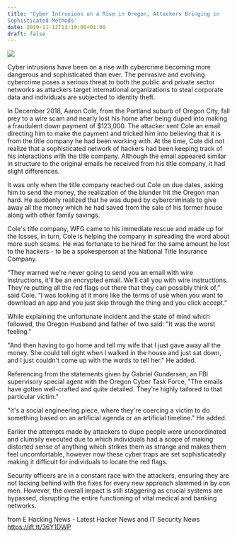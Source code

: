 ```yaml
---
title: 'Cyber Intrusions on a Rise in Oregon, Attackers Bringing in
Sophisticated Methods'
date: 2019-11-12T13:19:00+01:00
draft: false
---
```


[![](https://1.bp.blogspot.com/-aR6DzAMacmU/XcqHRs6ARII/AAAAAAAABug/RSRfvVH-AQMyooy1bYVC2D1irIO6qqr3ACLcBGAsYHQ/s640/email-3249062_960_720%2B%25281%2529.webp)](https://1.bp.blogspot.com/-aR6DzAMacmU/XcqHRs6ARII/AAAAAAAABug/RSRfvVH-AQMyooy1bYVC2D1irIO6qqr3ACLcBGAsYHQ/s1600/email-3249062_960_720%2B%25281%2529.webp)

  
Cyber intrusions have been on a rise with cybercrime becoming more dangerous and sophisticated than ever. The pervasive and evolving cybercrime poses a serious threat to both the public and private sector networks as attackers target international organizations to steal corporate data and individuals are subjected to identity theft.  
  
In December 2018, Aaron Cole, from the Portland suburb of Oregon City, fall prey to a wire scam and nearly lost his home after being duped into making a fraudulent down payment of $123,000. The attacker sent Cole an email directing him to make the payment and tricked him into believing that it is from the title company he had been working with. At the time, Cole did not realize that a sophisticated network of hackers had been keeping track of his interactions with the title company. Although the email appeared similar in structure to the original emails he received from his title company, it had slight differences.  
  
It was only when the title company reached out Cole on due dates, asking him to send the money, the realization of the blunder hit the Oregon man hard. He suddenly realized that he was duped by cybercriminals to give away all the money which he had saved from the sale of his former house along with other family savings.  
  
Cole's title company, WFG came to his immediate rescue and made up for the losses, in turn, Cole is helping the company in spreading the word about more such scams. He was fortunate to be hired for the same amount he lost to the hackers - to be a spokesperson at the National Title Insurance Company.  
  
“They warned we're never going to send you an email with wire instructions, it'll be an encrypted email. We’ll call you with wire instructions. They're putting all the red flags out there that they can possibly think of,” said Cole. “I was looking at it more like the terms of use when you want to download an app and you just skip through the thing and you click accept.”  
  
While explaining the unfortunate incident and the state of mind which followed, the Oregon Husband and father of two said: "It was the worst feeling."  
  
"And then having to go home and tell my wife that I just gave away all the money. She could tell right when I walked in the house and just sat down, and I just couldn't come up with the words to tell her." He added.  
  
Referencing from the statements given by Gabriel Gundersen, an FBI supervisory special agent with the Oregon Cyber Task Force, "The emails have gotten well-crafted and quite detailed. They're highly tailored to that particular victim."  
  
"It's a social engineering piece, where they're coercing a victim to do something based on an artificial agenda or an artificial timeline." He added.  
  
Earlier the attempts made by attackers to dupe people were uncoordinated and clumsily executed due to which individuals had a scope of making distorted sense of anything which strikes them as strange and makes them feel uncomfortable, however now these cyber traps are set sophisticatedly making it difficult for individuals to locate the red flags.  
  
Security officers are in a constant race with the attackers, ensuring they are not lacking behind with the fixes for every new approach slammed in by con men. However, the overall impact is still staggering as crucial systems are bypassed, disrupting the entire functioning of vital medical and banking networks.

  
  
from E Hacking News - Latest Hacker News and IT Security News https://ift.tt/36Y1DWP